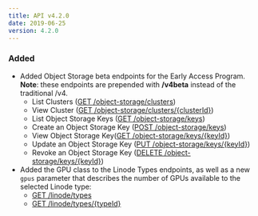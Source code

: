 ```yaml
---
title: API v4.2.0
date: 2019-06-25
version: 4.2.0
---
```


### Added

- Added Object Storage beta endpoints for the Early Access Program. **Note**: these endpoints are prepended with **/v4beta** instead of the traditional /v4.
    - List Clusters ([GET /object-storage/clusters](https://www.linode.com/docs/api/object-storage/#clusters-list))
    - View Cluster ([GET /object-storage/clusters/{clusterId}](https://www.linode.com/docs/api/object-storage/#cluster-view))
    - List Object Storage Keys ([GET /object-storage/keys](https://www.linode.com/docs/api/object-storage/#object-storage-keys-list))
    - Create an Object Storage Key ([POST /object-storage/keys](https://www.linode.com/docs/api/object-storage/#object-storage-key-create))
    - View Object Storage Key([GET /object-storage/keys/{keyId}](https://www.linode.com/docs/api/object-storage/#object-storage-key-view))
    - Update an Object Storage Key ([PUT /object-storage/keys/{keyId}](https://www.linode.com/docs/api/object-storage/#object-storage-key-update))
    - Revoke an Object Storage Key ([DELETE /object-storage/keys/{keyId}](https://www.linode.com/docs/api/object-storage/#object-storage-key-revoke))
- Added the GPU class to the Linode Types endpoints, as well as a new `gpus` parameter that describes the number of GPUs available to the selected Linode type:
    - [GET /linode/types](https://www.linode.com/docs/api/linode-types/#types-list)
    - [GET /linode/types/{typeId}](https://www.linode.com/docs/api/linode-types/#type-view)